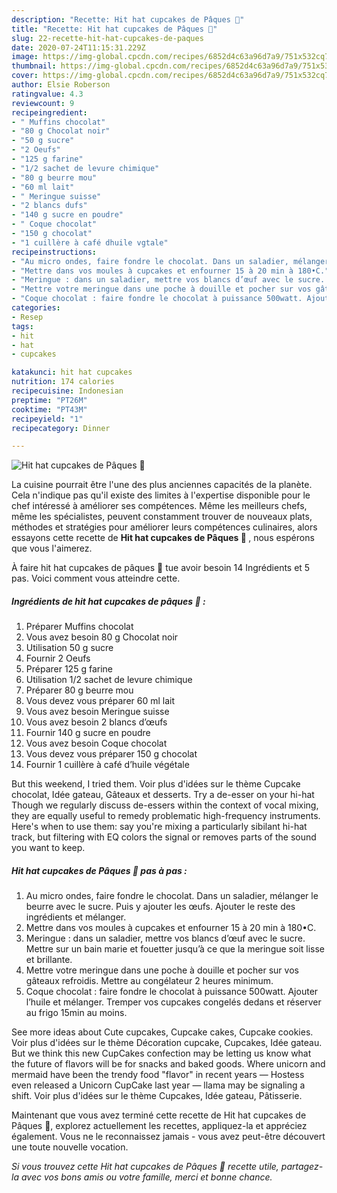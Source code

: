 ```yaml
---
description: "Recette: Hit hat cupcakes de Pâques 🐣"
title: "Recette: Hit hat cupcakes de Pâques 🐣"
slug: 22-recette-hit-hat-cupcakes-de-paques
date: 2020-07-24T11:15:31.229Z
image: https://img-global.cpcdn.com/recipes/6852d4c63a96d7a9/751x532cq70/hit-hat-cupcakes-de-paques-🐣-photo-principale-de-la-recette.jpg
thumbnail: https://img-global.cpcdn.com/recipes/6852d4c63a96d7a9/751x532cq70/hit-hat-cupcakes-de-paques-🐣-photo-principale-de-la-recette.jpg
cover: https://img-global.cpcdn.com/recipes/6852d4c63a96d7a9/751x532cq70/hit-hat-cupcakes-de-paques-🐣-photo-principale-de-la-recette.jpg
author: Elsie Roberson
ratingvalue: 4.3
reviewcount: 9
recipeingredient:
- " Muffins chocolat"
- "80 g Chocolat noir"
- "50 g sucre"
- "2 Oeufs"
- "125 g farine"
- "1/2 sachet de levure chimique"
- "80 g beurre mou"
- "60 ml lait"
- " Meringue suisse"
- "2 blancs dufs"
- "140 g sucre en poudre"
- " Coque chocolat"
- "150 g chocolat"
- "1 cuillère à café dhuile vgtale"
recipeinstructions:
- "Au micro ondes, faire fondre le chocolat. Dans un saladier, mélanger le beurre avec le sucre. Puis y ajouter les œufs. Ajouter le reste des ingrédients et mélanger."
- "Mettre dans vos moules à cupcakes et enfourner 15 à 20 min à 180•C."
- "Meringue : dans un saladier, mettre vos blancs d’œuf avec le sucre. Mettre sur un bain marie et fouetter jusqu’à ce que la meringue soit lisse et brillante."
- "Mettre votre meringue dans une poche à douille et pocher sur vos gâteaux refroidis. Mettre au congélateur 2 heures minimum."
- "Coque chocolat : faire fondre le chocolat à puissance 500watt. Ajouter l’huile et mélanger. Tremper vos cupcakes congelés dedans et réserver au frigo 15min au moins."
categories:
- Resep
tags:
- hit
- hat
- cupcakes

katakunci: hit hat cupcakes 
nutrition: 174 calories
recipecuisine: Indonesian
preptime: "PT26M"
cooktime: "PT43M"
recipeyield: "1"
recipecategory: Dinner

---
```



![Hit hat cupcakes de Pâques 🐣](https://img-global.cpcdn.com/recipes/6852d4c63a96d7a9/751x532cq70/hit-hat-cupcakes-de-paques-🐣-photo-principale-de-la-recette.jpg)

La cuisine pourrait être l'une des plus anciennes capacités de la planète. Cela n'indique pas qu'il existe des limites à l'expertise disponible pour le chef intéressé à améliorer ses compétences. Même les meilleurs chefs, même les spécialistes, peuvent constamment trouver de nouveaux plats, méthodes et stratégies pour améliorer leurs compétences culinaires, alors essayons cette recette de <strong> Hit hat cupcakes de Pâques 🐣 </strong>, nous espérons que vous l'aimerez.

<!--inarticleads1-->

À faire hit hat cupcakes de pâques 🐣 tue avoir besoin 14 Ingrédients et 5 pas. Voici comment vous atteindre cette.

##### Ingrédients de hit hat cupcakes de pâques 🐣 :

1. Préparer  Muffins chocolat
1. Vous avez besoin 80 g Chocolat noir
1. Utilisation 50 g sucre
1. Fournir 2 Oeufs
1. Préparer 125 g farine
1. Utilisation 1/2 sachet de levure chimique
1. Préparer 80 g beurre mou
1. Vous devez vous préparer 60 ml lait
1. Vous avez besoin  Meringue suisse
1. Vous avez besoin 2 blancs d’œufs
1. Fournir 140 g sucre en poudre
1. Vous avez besoin  Coque chocolat
1. Vous devez vous préparer 150 g chocolat
1. Fournir 1 cuillère à café d’huile végétale


But this weekend, I tried them. Voir plus d&#39;idées sur le thème Cupcake chocolat, Idée gateau, Gâteaux et desserts. Try a de-esser on your hi-hat Though we regularly discuss de-essers within the context of vocal mixing, they are equally useful to remedy problematic high-frequency instruments. Here&#39;s when to use them: say you&#39;re mixing a particularly sibilant hi-hat track, but filtering with EQ colors the signal or removes parts of the sound you want to keep. 

<!--inarticleads2-->

##### Hit hat cupcakes de Pâques 🐣 pas à pas :

1. Au micro ondes, faire fondre le chocolat. Dans un saladier, mélanger le beurre avec le sucre. Puis y ajouter les œufs. Ajouter le reste des ingrédients et mélanger.
1. Mettre dans vos moules à cupcakes et enfourner 15 à 20 min à 180•C.
1. Meringue : dans un saladier, mettre vos blancs d’œuf avec le sucre. Mettre sur un bain marie et fouetter jusqu’à ce que la meringue soit lisse et brillante.
1. Mettre votre meringue dans une poche à douille et pocher sur vos gâteaux refroidis. Mettre au congélateur 2 heures minimum.
1. Coque chocolat : faire fondre le chocolat à puissance 500watt. Ajouter l’huile et mélanger. Tremper vos cupcakes congelés dedans et réserver au frigo 15min au moins.


See more ideas about Cute cupcakes, Cupcake cakes, Cupcake cookies. Voir plus d&#39;idées sur le thème Décoration cupcake, Cupcakes, Idée gateau. But we think this new CupCakes confection may be letting us know what the future of flavors will be for snacks and baked goods. Where unicorn and mermaid have been the trendy food &#34;flavor&#34; in recent years — Hostess even released a Unicorn CupCake last year — llama may be signaling a shift. Voir plus d&#39;idées sur le thème Cupcakes, Idée gateau, Pâtisserie. 

<!--inarticleads1-->

<p>
Maintenant que vous avez terminé cette recette de Hit hat cupcakes de Pâques 🐣, explorez actuellement les recettes, appliquez-la et appréciez également. Vous ne le reconnaissez jamais - vous avez peut-être découvert une toute nouvelle vocation.
</p>

<p>
<i>Si vous trouvez cette Hit hat cupcakes de Pâques 🐣 recette utile, partagez-la avec vos bons amis ou votre famille, merci et bonne chance.</i>
</p>
